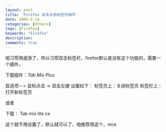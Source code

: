 ```yaml
---
layout: post
title: 'Firefox 双击关闭标签栏插件'
date: 2009-5-14
categories: [Others]
tags: [Firefox]
keywords: "Firefox"
description: 
comments: true
---
```


咱习惯用遨游了，所以习惯双击标签栏，firefox默认是没有这个功能的，需要一个插件，

下载插件：*Tab Mix Plus*

首选项－> 鼠标点击 -> 双击左键
设置如下：
标签页上：关闭标签页
标签栏上：打开新标签页

或者

下载： Tab mix lite ce

这个就不用设置了，默认就可以了，咱推荐用这个，nice